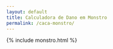 ```yaml
---
layout: default
title: Calculadora de Dano em Monstro
permalink: /caca-monstro/
---
```


{% include monstro.html %}
